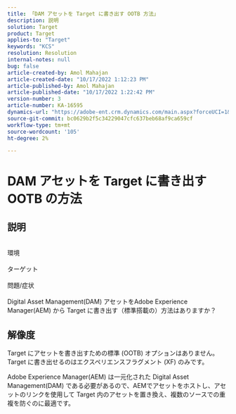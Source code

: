 ```yaml
---
title: 「DAM アセットを Target に書き出す OOTB 方法」
description: 説明
solution: Target
product: Target
applies-to: "Target"
keywords: "KCS"
resolution: Resolution
internal-notes: null
bug: false
article-created-by: Amol Mahajan
article-created-date: "10/17/2022 1:12:23 PM"
article-published-by: Amol Mahajan
article-published-date: "10/17/2022 1:22:42 PM"
version-number: 3
article-number: KA-16595
dynamics-url: "https://adobe-ent.crm.dynamics.com/main.aspx?forceUCI=1&pagetype=entityrecord&etn=knowledgearticle&id=7957cc50-1d4e-ed11-bba2-002248086cae"
source-git-commit: bc0629b2f5c34229047cfc637beb68af9ca659cf
workflow-type: tm+mt
source-wordcount: '105'
ht-degree: 2%

---
```


# DAM アセットを Target に書き出す OOTB の方法

## 説明

<br>環境<br><br>
ターゲット
<br><br>問題/症状<br><br>Digital Asset Management(DAM) アセットをAdobe Experience Manager(AEM) から Target に書き出す（標準搭載の）方法はありますか？<br>

## 解像度


Target にアセットを書き出すための標準 (OOTB) オプションはありません。 Target に書き出せるのはエクスペリエンスフラグメント (XF) のみです。

Adobe Experience Manager(AEM) は一元化された Digital Asset Management(DAM) である必要があるので、AEMでアセットをホストし、アセットのリンクを使用して Target 内のアセットを置き換え、複数のソースでの重複を防ぐのに最適です。

